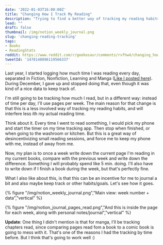 ```yaml
---
date: '2022-01-03T16:00:00Z'
title: "Changing How I Track My Reading"
description: "Trying to find a better way of tracking my reading habits"
lead: ""
draft: false
thumbnail: /img/notion_weekly_journal.png
slug: 'changing-reading-tracking'
tags:
- Books
- ReadingStats
reddit: https://www.reddit.com/r/geekosaur/comments/rvfhw4/changing_how_i_track_my_reading/
tweetId: '1478148896119566337'
---
```


Last year, I started logging how much time I was reading every day, separated in Fiction, Nonfiction, Learning and Manga ([Like I posted here](/post/reading-stats-so-far-sept2021/)). During December, I gave up and stopped doing that, even though it was kind of a nice data to keep track of. 

I'm still going to be tracking how much I read, but in a different way: instead of time per day, I'll use pages per week. The main reason for that change is that this is a less involved way of tracking my reading habits, and will interfere less ith my actual reading time.

Think about it. Every time I went to read something, I would pick my phone and start the timer on my time tracking app. Then stop when finished, or when going to the washroom or kitchen. But this is a great way of desincentivizing small reading sessions, and force me to keep my phone with me, instead of away from me.

Now, my plan is to once a week write down the current page I'm reading in my current books, compare with the previous week and write down the difference. Something I will probably spend like 5 min. doing. I'll also have to write down if I finish a book during the week, but that's perfectly fine.

What I also like about this, is that this can be an incentive for me to journal a bit and also maybe keep track or other habits/goals. Let's see how it goes.

{% figure "/img/notion_weekly_journal.png","Main view: week number + data","vertical" %}

{% figure "/img/notion_journal_pages_read.png","And this is inside the page for each week, along with personal notes/journal","vertical" %}

**Update**: One thing I didn't mention is that for manga, I'll be tracking chapters read, since comparing pages read fom a book to a comic book is going to mess with it. That's one of the reasons I had the tracking by time before. But I think that's going to work well :)
